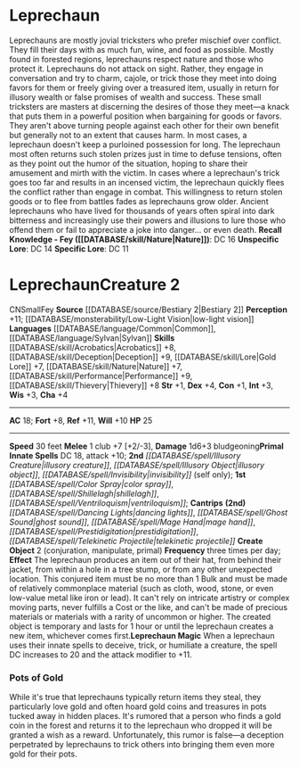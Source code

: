 ﻿---
ac: '18'
alignment: CN
all_resistance: null
burrow_speed: null
charisma: '+4'
climb_speed: null
constitution: '+1'
creature_ability:
- Create Object
- Leprechaun Magic
creature_family: null
description: "Leprechauns are mostly jovial tricksters who prefer mischief over conflict.\
  \ They fill their days with as much fun, wine, and food as possible. Mostly found\
  \ in forested regions, leprechauns respect nature and those who protect it.<br/><br/>\
  \ Leprechauns do not attack on sight. Rather, they engage in conversation and try\
  \ to charm, cajole, or trick those they meet into doing favors for them or freely\
  \ giving over a treasured item, usually in return for illusory wealth or false promises\
  \ of wealth and success. These small tricksters are masters at discerning the desires\
  \ of those they meet\u2014a knack that puts them in a powerful position when bargaining\
  \ for goods or favors. They aren't above turning people against each other for their\
  \ own benefit but generally not to an extent that causes harm.<br/><br/> In most\
  \ cases, a leprechaun doesn't keep a purloined possession for long. The leprechaun\
  \ most often returns such stolen prizes just in time to defuse tensions, often as\
  \ they point out the humor of the situation, hoping to share their amusement and\
  \ mirth with the victim. In cases where a leprechaun's trick goes too far and results\
  \ in an incensed victim, the leprechaun quickly flees the conflict rather than engage\
  \ in combat. This willingness to return stolen goods or to flee from battles fades\
  \ as leprechauns grow older. Ancient leprechauns who have lived for thousands of\
  \ years often spiral into dark bitterness and increasingly use their powers and\
  \ illusions to lure those who offend them or fail to appreciate a joke into danger...\
  \ or even death.<br/><br/><b><u>Recall Knowledge - Fey</u> ( [[DATABASE/skill/Nature|Nature]]\
  \ )</b>: DC 16<br/><b><u>Unspecific Lore</u></b>: DC 14<br/><b><u>Specific Lore</u></b>:\
  \ DC 11"
dexterity: '+4'
element: null
fly_speed: null
fortitude: '+8'
hardness: null
hp: '25'
id: '714'
immunity: null
intelligence: '+3'
land_speed: '30'
language:
- '[[DATABASE/language/Common|Common]]'
- '[[DATABASE/language/Sylvan|Sylvan]]'
level: '2'
max_speed: '30'
name: Leprechaun
perception: '+11'
rarity: Common
reflex: '+11'
resistance: null
rus_type_level: null
school: null
sense:
- '[[DATABASE/monsterability/Low-Light Vision|low-light vision]]'
size: Small
skill:
- '[[DATABASE/skill/Acrobatics|Acrobatics]] +8'
- '[[DATABASE/skill/Deception|Deception]] +9'
- '[[DATABASE/skill/Lore|Gold Lore]] +7'
- '[[DATABASE/skill/Nature|Nature]] +7'
- '[[DATABASE/skill/Performance|Performance]] +9'
- '[[DATABASE/skill/Thievery|Thievery]] +8'
source: '[[DATABASE/source/Bestiary 2|Bestiary 2]]'
speed:
- 30 feet
spell:
- '[[DATABASE/spell/Color Spray|Color Spray]]'
- '[[DATABASE/spell/Dancing Lights|DancingLights]]'
- '[[DATABASE/spell/Ghost Sound|Ghost Sound]]'
- '[[DATABASE/spell/Illusory Creature|Illusory Creature]]'
- '[[DATABASE/spell/Illusory Object|Illusory Object]]'
- '[[DATABASE/spell/Invisibility|Invisibility]]'
- '[[DATABASE/spell/Mage Hand|Mage Hand]]'
- '[[DATABASE/spell/Prestidigitation|Prestidigitation]]'
- '[[DATABASE/spell/Shillelagh|Shillelagh]]'
- '[[DATABASE/spell/Telekinetic Projectile|Telekinetic Projectile]]'
- '[[DATABASE/spell/Ventriloquism|Ventriloquism]]'
strength: '+1'
strength_req: '1'
strongest_save:
- Reflex
swim_speed: null
trait:
- '[[DATABASE/trait/Fey|Fey]]'
type: Creature
vision: Low-light vision
weakest_save:
- Fortitude
weakness: null
will: '+10'
wisdom: '+3'

---
# Leprechaun

Leprechauns are mostly jovial tricksters who prefer mischief over conflict. They fill their days with as much fun, wine, and food as possible. Mostly found in forested regions, leprechauns respect nature and those who protect it.
 Leprechauns do not attack on sight. Rather, they engage in conversation and try to charm, cajole, or trick those they meet into doing favors for them or freely giving over a treasured item, usually in return for illusory wealth or false promises of wealth and success. These small tricksters are masters at discerning the desires of those they meet—a knack that puts them in a powerful position when bargaining for goods or favors. They aren't above turning people against each other for their own benefit but generally not to an extent that causes harm.
 In most cases, a leprechaun doesn't keep a purloined possession for long. The leprechaun most often returns such stolen prizes just in time to defuse tensions, often as they point out the humor of the situation, hoping to share their amusement and mirth with the victim. In cases where a leprechaun's trick goes too far and results in an incensed victim, the leprechaun quickly flees the conflict rather than engage in combat. This willingness to return stolen goods or to flee from battles fades as leprechauns grow older. Ancient leprechauns who have lived for thousands of years often spiral into dark bitterness and increasingly use their powers and illusions to lure those who offend them or fail to appreciate a joke into danger... or even death.
**Recall Knowledge - Fey ([[DATABASE/skill/Nature|Nature]])**: DC 16
**Unspecific Lore**: DC 14
**Specific Lore**: DC 11

# Leprechaun<span class="item-type">Creature 2</span>

<span class="trait-alignment item-trait">CN</span><span class="trait-size item-trait">Small</span><span class="item-trait">Fey</span>
**Source** [[DATABASE/source/Bestiary 2|Bestiary 2]] 
**Perception** +11; [[DATABASE/monsterability/Low-Light Vision|low-light vision]]
**Languages** [[DATABASE/language/Common|Common]], [[DATABASE/language/Sylvan|Sylvan]]
**Skills** [[DATABASE/skill/Acrobatics|Acrobatics]] +8, [[DATABASE/skill/Deception|Deception]] +9, [[DATABASE/skill/Lore|Gold Lore]] +7, [[DATABASE/skill/Nature|Nature]] +7, [[DATABASE/skill/Performance|Performance]] +9, [[DATABASE/skill/Thievery|Thievery]] +8
**Str** +1, **Dex** +4, **Con** +1, **Int** +3, **Wis** +3, **Cha** +4

---
**AC** 18; **Fort** +8, **Ref** +11, **Will** +10
**HP** 25

---
**Speed** 30 feet
<span class="in-box-ability">**Melee** <span class="action-icon">1</span> club +7 [+2/-3], **Damage** 1d6+3 bludgeoning</span>**Primal Innate Spells** DC 18, attack +10; **2nd** _[[DATABASE/spell/Illusory Creature|illusory creature]]_, _[[DATABASE/spell/Illusory Object|illusory object]]_, _[[DATABASE/spell/Invisibility|invisibility]]_ (self only); **1st** _[[DATABASE/spell/Color Spray|color spray]]_, _[[DATABASE/spell/Shillelagh|shillelagh]]_, _[[DATABASE/spell/Ventriloquism|ventriloquism]]_; **Cantrips** **(2nd)** _[[DATABASE/spell/Dancing Lights|dancing lights]]_, _[[DATABASE/spell/Ghost Sound|ghost sound]]_, _[[DATABASE/spell/Mage Hand|mage hand]]_, _[[DATABASE/spell/Prestidigitation|prestidigitation]]_, _[[DATABASE/spell/Telekinetic Projectile|telekinetic projectile]]_
<span class="in-box-ability">**Create Object** <span class="action-icon">2</span> (conjuration, manipulate, primal) **Frequency** three times per day; **Effect** The leprechaun produces an item out of their hat, from behind their jacket, from within a hole in a tree stump, or from any other unexpected location. This conjured item must be no more than 1 Bulk and must be made of relatively commonplace material (such as cloth, wood, stone, or even low-value metal like iron or lead). It can't rely on intricate artistry or complex moving parts, never fulfills a Cost or the like, and can't be made of precious materials or materials with a rarity of uncommon or higher. The created object is temporary and lasts for 1 hour or until the leprechaun creates a new item, whichever comes first.</span><span class="in-box-ability">**Leprechaun Magic** When a leprechaun uses their innate spells to deceive, trick, or humiliate a creature, the spell DC increases to 20 and the attack modifier to +11.</span>

###  Pots of Gold

While it's true that leprechauns typically return items they steal, they particularly love gold and often hoard gold coins and treasures in pots tucked away in hidden places. It's rumored that a person who finds a gold coin in the forest and returns it to the leprechaun who dropped it will be granted a wish as a reward. Unfortunately, this rumor is false—a deception perpetrated by leprechauns to trick others into bringing them even more gold for their pots.